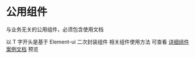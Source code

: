 # 公用组件
与业务无关的公用组件，必须包含使用文档

以 T 字开头是基于 Element-ui 二次封装组件
相关组件使用方法 可查看 [详细组件案例文档](https://wocwin.github.io/t-ui/) 预览